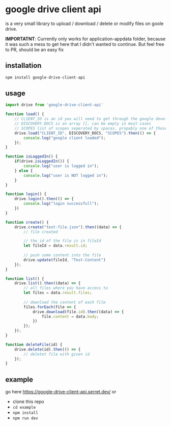 # google drive client api
is a very small library to upload / download / delete or modify files on goole drive.

__IMPORTATNT__: Currently only works for application-appdata folder, because it was such a mess to get here that I didn't wanted to continue. But feel free to PR, should be an easy fix

## installation
```js
npm install google-drive-client-api
```

## usage
```js
import drive from 'google-drive-client-api'

function load() {
    // CLIENT_ID is an id you will need to get through the google developer console
    // DISCOVERY_DOCS is an array [], can be empty in most cases
    // SCOPES list of scopes seperated by spaces, propably one of those: https://www.googleapis.com/auth/drive.appdata or https://www.googleapis.com/auth/drive.appdata or https://www.googleapis.com/auth/drive.file
    drive.load("CLIENT_ID", DISCOVERY_DOCS, "SCOPES").then(() => {
        console.log("google client loaded");
    });
}

function isLoggedIn() {
    if(drive.isLoggedIn()) {
        console.log("user is logged in");
    } else {
        console.log("user is NOT logged in");
    }
}

function login() {
    drive.login().then(() => {
        console.log("login successfull");
    })
}

function create() {
    drive.create("test-file.json").then((data) => {
        // file created

        // the id of the file is in fileId
        let fileId = data.result.id;
        
        // push some content into the file
        drive.update(fileId, "Test-Content")
    });
}

function list() {
    drive.list().then((data) => {
        // all files where you have access to
        let files = data.result.files;
        
        // download the content of each file
        files.forEach(file => {
            drive.download(file.id).then((data) => {
                file.content = data.body;
            })
        });
    });
}

function deleteFile(id) {
    drive.delete(id).then(() => {
        // deletet file with given id
    });
}
```

## example
go here https://google-drive-client-api.serret.dev/
or
- clone this repo
- `cd example`
- `npm install`
- `npm run dev`
